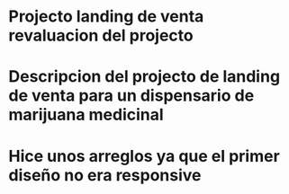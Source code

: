 ﻿# Projecto landing de venta revaluacion del projecto
# Descripcion del projecto de landing de venta para un dispensario de marijuana medicinal
# Hice unos arreglos ya que el primer diseño no era responsive
